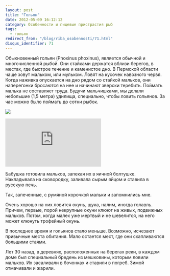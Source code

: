 ```yaml
---
layout: post
title: "Гольян"
date: 2012-05-09 16:12:12
category: Особенности и пищевые пристрастия рыб
tags:
  - гольян
redirect_from: "/blog/riba_osobennosti/71.html"
disqus_identifier: 71
---
```

Обыкновенный гольян (Phoxinus phoxinus), является обычной и
многочисленной рыбой. Они стайками держатся вблизи берегов, в местах,
где быстрое течение и каменистое дно. В Пермской области чаще зовут
мальком, или мульком. Ловят на кусочек навозного червя. Когда наживка
опускается на дно рядом со стайкой мальков, они наперегонки бросаются на
нее и начинают зверски теребить. Поймать малька не составляет труда.
Будучи мальчишками, мы делали небольшие (1,5 метра) удилища, специально,
чтобы ловить гольянов. За час можно было поймать до сотни рыбок.

![](http://fishingguru.ru/uploads/images/00/00/01/2013/11/29/361f14f3ce.jpg)

<div class="video">
  <iframe src="https://www.youtube.com/embed/Kh4N3sKI6l8" frameborder="0" allowfullscreen></iframe>
</div>

Бабушка готовила мальков, запекая их в яичной болтушке. Накладывала на
сковородку, заливала сырым яйцом и ставила в русскую печь.

Так, запеченные, с румяной корочкой мальки и запомнились мне.

Очень хорошо на них ловится окунь, щука, налим, иногда голавль. Причем,
первые, порой некрупные окуни клюют на живых, подвижных мальков. Потом,
когда малек уже мертвый и не шевелится, на него может клюнуть трофейный
окунь.

В последнее время и гольянов стало меньше. Возможно, исчезают привычные
места обитания. Мало остается мест, где они скапливаются большими
стаями.

Лет 30 назад, в деревнях, расположенных на берегах реки, в каждом доме
был специальный бредень из мешковины, которым ловили мальков. Их
засаливали в бочонках и ставили в погреб. Зимой отмачивали и жарили.
